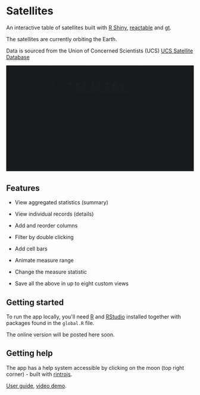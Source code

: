 # Satellites

An interactive table of satellites built with [R Shiny](https://github.com/rstudio/shiny), [reactable](https://glin.github.io/reactable/) and [gt](https://gt.rstudio.com/).

The satellites are currently orbiting the Earth. 

Data is sourced from the Union of Concerned Scientists (UCS) [UCS Satellite Database](https://www.ucsusa.org/resources/satellite-database)

![](www/satellites.gif)

## Features

- View aggregated statistics (summary)

- View individual records (details)

- Add and reorder columns

- Filter by double clicking

- Add cell bars

- Animate measure range

- Change the measure statistic

- Save all the above in up to eight custom views

## Getting started

To run the app locally, you'll need [R](https://cran.r-project.org/) and [RStudio](https://www.rstudio.com/products/rstudio/) installed together with packages found in the `global.R` file.

The online version will be posted here soon.

## Getting help

The app has a help system accessible by clicking on the moon (top right corner) - built with [rintrojs](https://github.com/carlganz/rintrojs).

[User guide](https://vfridkin.github.io/satellite_table_docs), [video demo](https://youtu.be/ADWZs0MQkek).

